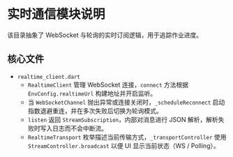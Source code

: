 # 实时通信模块说明

该目录抽象了 WebSocket 与轮询的实时订阅逻辑，用于追踪作业进度。

## 核心文件
- `realtime_client.dart`
  - `RealtimeClient` 管理 WebSocket 连接，`connect` 方法根据 `EnvConfig.realtimeUrl` 构建地址并开启监听。
  - 当 `WebSocketChannel` 抛出异常或连接关闭时，`_scheduleReconnect` 启动指数退避重连，并在多次失败后切换为轮询模式。
  - `listen` 返回 `StreamSubscription`，内部对消息进行 JSON 解析，解析失败时写入日志而不会中断流。
  - `RealtimeTransport` 枚举描述当前传输方式，`_transportController` 使用 `StreamController.broadcast` 以便 UI 显示当前状态（WS / Polling）。
